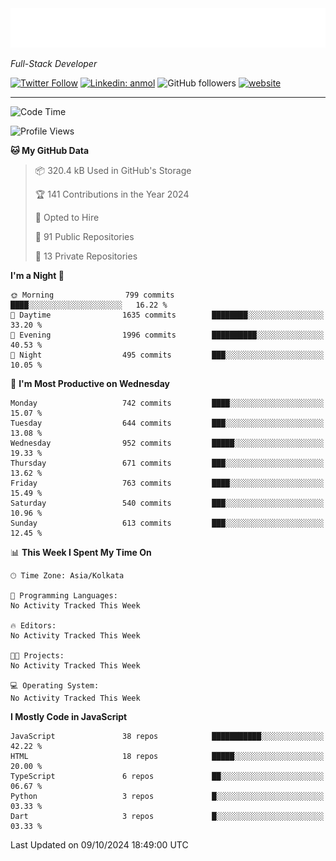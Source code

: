 <!-- START:readme-typing -->
<img src="readme-typing.svg" />
<!-- END:readme-typing -->

<p><em>Full-Stack Developer</em></p>

[![Twitter Follow](https://img.shields.io/twitter/follow/tonalmathew?style=flat)](https://twitter.com/intent/follow?screen_name=tonalmathew)
[![Linkedin: anmol](https://img.shields.io/badge/tonal-mathew?style=flat-square&logo=Linkedin&logoColor=white&link=https://www.linkedin.com/in/tonal-mathew/)](https://www.linkedin.com/in/tonal-mathew/)
![GitHub followers](https://img.shields.io/github/followers/tonalmathew?label=Follow&style=social)
[![website](https://img.shields.io/badge/Website-46a2f1.svg?&style=flat-square&logo=Google-Chrome&logoColor=white&link=http://tonalmathew.github.io/)](http://tonalmathew.github.io/)

---
<!--START_SECTION:waka-->
![Code Time](http://img.shields.io/badge/Code%20Time-1%2C353%20hrs%2018%20mins-blue)

![Profile Views](http://img.shields.io/badge/Profile%20Views-2-blue)

**🐱 My GitHub Data** 

> 📦 320.4 kB Used in GitHub's Storage 
 > 
> 🏆 141 Contributions in the Year 2024
 > 
> 💼 Opted to Hire
 > 
> 📜 91 Public Repositories 
 > 
> 🔑 13 Private Repositories 
 > 
**I'm a Night 🦉** 

```text
🌞 Morning                799 commits         ████░░░░░░░░░░░░░░░░░░░░░   16.22 % 
🌆 Daytime                1635 commits        ████████░░░░░░░░░░░░░░░░░   33.20 % 
🌃 Evening                1996 commits        ██████████░░░░░░░░░░░░░░░   40.53 % 
🌙 Night                  495 commits         ███░░░░░░░░░░░░░░░░░░░░░░   10.05 % 
```
📅 **I'm Most Productive on Wednesday** 

```text
Monday                   742 commits         ████░░░░░░░░░░░░░░░░░░░░░   15.07 % 
Tuesday                  644 commits         ███░░░░░░░░░░░░░░░░░░░░░░   13.08 % 
Wednesday                952 commits         █████░░░░░░░░░░░░░░░░░░░░   19.33 % 
Thursday                 671 commits         ███░░░░░░░░░░░░░░░░░░░░░░   13.62 % 
Friday                   763 commits         ████░░░░░░░░░░░░░░░░░░░░░   15.49 % 
Saturday                 540 commits         ███░░░░░░░░░░░░░░░░░░░░░░   10.96 % 
Sunday                   613 commits         ███░░░░░░░░░░░░░░░░░░░░░░   12.45 % 
```


📊 **This Week I Spent My Time On** 

```text
🕑︎ Time Zone: Asia/Kolkata

💬 Programming Languages: 
No Activity Tracked This Week

🔥 Editors: 
No Activity Tracked This Week

🐱‍💻 Projects: 
No Activity Tracked This Week

💻 Operating System: 
No Activity Tracked This Week
```

**I Mostly Code in JavaScript** 

```text
JavaScript               38 repos            ███████████░░░░░░░░░░░░░░   42.22 % 
HTML                     18 repos            █████░░░░░░░░░░░░░░░░░░░░   20.00 % 
TypeScript               6 repos             ██░░░░░░░░░░░░░░░░░░░░░░░   06.67 % 
Python                   3 repos             █░░░░░░░░░░░░░░░░░░░░░░░░   03.33 % 
Dart                     3 repos             █░░░░░░░░░░░░░░░░░░░░░░░░   03.33 % 
```




 Last Updated on 09/10/2024 18:49:00 UTC
<!--END_SECTION:waka-->
